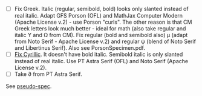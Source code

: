 * [ ] Fix Greek. Italic (regular, semibold, bold) looks only slanted instead of real italic. Adapt GFS Porson (OFL) and MathJax Computer Modern (Apache License v.2) - use Porson "curls". The other reason is that CM Greek letters look much better - ideal for math (also take regular and italic Υ and Ω from CM). Fix regular (bold and semibold also) μ (adapt from Noto Serif - Apache License v.2) and regular ψ (blend of Noto Serif and Libertinus Serif). Also see PorsonSpecimen.pdf.
* [ ] [Fix Cyrillic](https://github.com/khaledhosny/libertinus/issues/74). It doesn't have bold italic. Semibold italic is only slanted instead of real italic. Use PT Astra Serif (OFL) and Noto Serif (Apache License v.2).
* [ ] Take ∂ from PT Astra Serif.

See [pseudo-spec](libertinus_serif_spec.docx).
